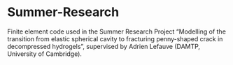 # Summer-Research

Finite element code used in the Summer Research Project “Modelling of the transition from elastic spherical cavity to fracturing penny-shaped crack in decompressed hydrogels”, supervised by Adrien Lefauve (DAMTP, University of Cambridge).
